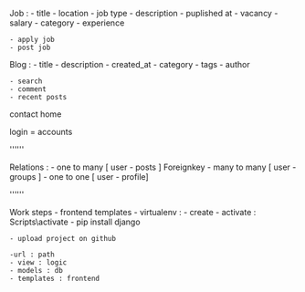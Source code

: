 Job :
    - title
    - location
    - job type
    - description
    - puplished at
    - vacancy
    - salary
    - category
    - experience

    - apply job
    - post job


Blog :
    - title
    - description
    - created_at
    - category
    - tags
    - author
    
    - search
    - comment
    - recent posts


contact
home


login      =      accounts

''''''

Relations :
    - one to many      [ user  - posts  ]   Foreignkey
    - many to many     [ user  - groups ]
    - one to one       [ user  - profile]

''''''

Work steps
    - frontend templates
    - virtualenv :
        - create
        - activate : Scripts\activate
        - pip install django



    - upload project on github

    -url : path
    - view : logic
    - models : db
    - templates : frontend